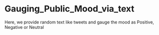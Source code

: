 # Gauging_Public_Mood_via_text
Here, we provide random text like tweets and gauge the mood as Positive, Negative or Neutral
